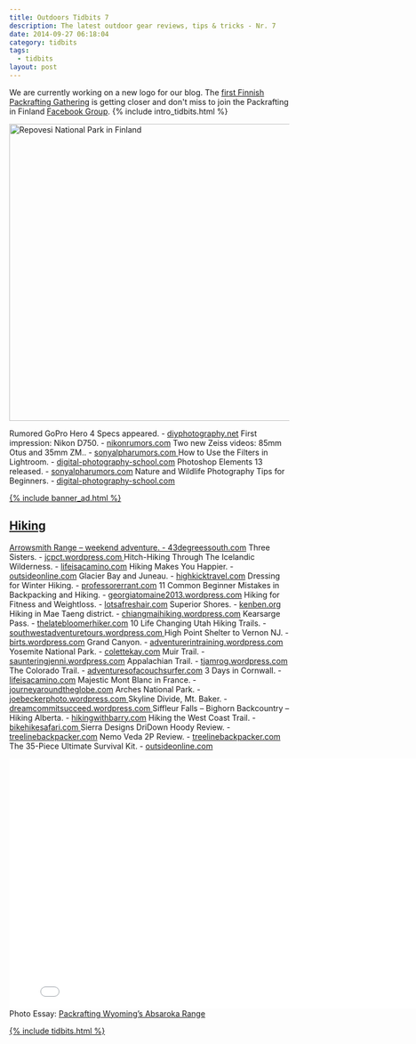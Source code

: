 ```yaml
---
title: Outdoors Tidbits 7
description: The latest outdoor gear reviews, tips & tricks - Nr. 7
date: 2014-09-27 06:18:04
category: tidbits
tags:
  - tidbits
layout: post
---
```


We are currently working on a new logo for our blog. The <a href="http://korpijaakko.com/2014/08/27/the-first-finnish-packrafting-gathering/" target="_blank">first Finnish Packrafting Gathering</a> is getting closer and don't miss to join the Packrafting in Finland <a href="https://www.facebook.com/groups/851417628210793" target="_blank">Facebook Group</a>. {% include intro_tidbits.html %}

<a href="https://www.flickr.com/photos/90204224@N07/8198552930" title="Repovesi National Park" target="_blank"><img src="https://farm9.staticflickr.com/8350/8198552930_97346916a8_c.jpg" width="800" height="534" alt="Repovesi National Park in Finland"></a><!--more-->

Rumored GoPro Hero 4 Specs appeared. - <a href="http://www.diyphotography.net/gopro-hero-4-models-likely-get-4k-video-capability-30fps-touch-screen-lcd" target="_blank">diyphotography.net</a>
First impression: Nikon D750. - <a href="http://nikonrumors.com/2014/09/25/nikon-d750-first-impressions.aspx" target="_blank">nikonrumors.com</a>
Two new Zeiss videos: 85mm Otus and 35mm ZM.. - <a href="http://www.sonyalpharumors.com/two-new-zeiss-videos-about-the-85mm-otus-and-35mm-zm" target="_blank">sonyalpharumors.com </a>
How to Use the Filters in Lightroom. - <a href="http://digital-photography-school.com/how-to-use-the-filter-in-lightrooms-library-module" target="_blank">digital-photography-school.com</a>
Photoshop Elements 13 released. - <a href="http://www.sonyalpharumors.com/new-photoshop-element-13-released" target="_blank">sonyalpharumors.com</a>
Nature and Wildlife Photography Tips for Beginners. - <a href="http://digital-photography-school.com/nature-and-wildlife-photography-tips-for-beginners" target="_blank">digital-photography-school.com

{% include banner_ad.html %}


## <i class="fa fa-compass"></i> Hiking
Arrowsmith Range – weekend adventure. - <a href="http://43degreessouth.com/2014/09/16/arrowsmith-range-weekend-adventure-hakatere-cameron-hut" target="_blank">43degreessouth.com</a>
Three Sisters. - <a href="http://jcpct.wordpress.com/2014/09/26/day-121-mile-1989" target="_blank">jcpct.wordpress.com
</a>
Hitch-Hiking Through The Icelandic Wilderness. - <a href="http://lifeisacamino.com/2014/09/25/stuck-7-days-hitch-hiking-through-the-icelandic-wilderness-day-7" target="_blank">lifeisacamino.com</a>
Hiking Makes You Happier. - <a href="http://www.outsideonline.com/news-from-the-field/Study-Hiking-Makes-You-Happier.html" target="_blank">outsideonline.com</a>
Glacier Bay and Juneau. - <a href="http://highkicktravel.com/2014/09/25/alaska-part-4-glacier-bay-and-juneau" target="_blank">highkicktravel.com</a>
Dressing for Winter Hiking. -  <a href="http://treelinebackpacker.com/2014/09/25/dressing-for-winter-hiking-layering-explained" target="_blank">professorerrant.com</a>
11 Common Beginner Mistakes in Backpacking and Hiking. - <a href="http://georgiatomaine2013.wordpress.com/2014/09/25/11-common-beginner-mistakes-in-backpacking-and-hiking" target="_blank">georgiatomaine2013.wordpress.com</a>
Hiking for Fitness and Weightloss. - <a href="http://lotsafreshair.com/2014/09/22/hiking-fitness-weightloss" target="_blank">lotsafreshair.com</a>
Superior Shores. - <a href="http://kenben.org/2014/09/25/superior-shores" target="_blank">kenben.org</a>
Hiking in Mae Taeng district. - <a href="http://chiangmaihiking.wordpress.com/2014/09/25/140928_a-spectacular-hike-in-mae-taeng-district" target="_blank">chiangmaihiking.wordpress.com</a>
Kearsarge Pass. - <a href="http://thelatebloomerhiker.com/2014/09/25/kearsarge-pass-a-thru-hiker-highway" target="_blank">thelatebloomerhiker.com</a>
10 Life Changing Utah Hiking Trails. - <a href="http://southwestadventuretours.wordpress.com/2014/09/24/10-life-changing-utah-hiking-trail" target="_blank">southwestadventuretours.wordpress.com </a>
High Point Shelter to Vernon NJ. - <a href="https://birts.wordpress.com/2013/06/26/high-point-shelter-to-vernon-nj" target="_blank">birts.wordpress.com</a>
Grand Canyon. - <a href="http://adventurerintraining.wordpress.com/2014/09/24/grand-vacation-grand-canyon-day-2" target="_blank">adventurerintraining.wordpress.com</a>
Yosemite National Park. - <a href="http://colettekay.com/2014/09/24/destination-yosemite-national-park" target="_blank">colettekay.com</a>
Muir Trail. - <a href="http://saunteringjenni.wordpress.com/2014/09/24/day-twelve-in-the-shadow-of-a-hermit" target="_blank">saunteringjenni.wordpress.com</a>
Appalachian Trail. - <a href="http://tjamrog.wordpress.com/2014/09/23/day-3-report-where-we-evacuate-a-hiker-in-the-hundred-mile-wilderness" target="_blank">tjamrog.wordpress.com</a>
The Colorado Trail. - <a href="http://adventuresofacouchsurfer.com/2014/09/22/the-colorado-trail-segment-4" target="_blank">adventuresofacouchsurfer.com</a>
3 Days in Cornwall. - <a href="http://lifeisacamino.com/2014/09/22/3-days-in-cornwall" target="_blank">lifeisacamino.com</a>
Majestic Mont Blanc in France. - <a href="http://journeyaroundtheglobe.com/2014/09/22/majestic-mont-blanc-in-france" target="_blank">journeyaroundtheglobe.com</a>
Arches National Park. - <a href="http://joebeckerphoto.wordpress.com/2014/09/21/arches-national-park" target="_blank">joebeckerphoto.wordpress.com
</a>
Skyline Divide, Mt. Baker. -  <a href="http://dreamcommitsucceed.wordpress.com/2014/09/21/skyline-divide-mt-baker-wa-september-2014" target="_blank">dreamcommitsucceed.wordpress.com
</a>
Siffleur Falls – Bighorn Backcountry – Hiking Alberta. - <a href="http://hikingwithbarry.com/2014/09/21/siffleur-falls-bighorn-backcountry-hiking-alberta" target="_blank">hikingwithbarry.com</a>
Hiking the West Coast Trail. - <a href="http://bikehikesafari.com/2014/09/20/hiking-the-west-coast-trail" target="_blank">bikehikesafari.com
</a>
Sierra Designs DriDown Hoody Review. - <a href="http://treelinebackpacker.com/2014/09/25/sierra-designs-dridown-hoody-review" target="_blank">treelinebackpacker.com</a>
Nemo Veda 2P Review. - <a href="http://treelinebackpacker.com/2014/09/24/nemo-veda-2p-review" target="_blank">treelinebackpacker.com</a>
The 35-Piece Ultimate Survival Kit. - <a href="http://www.outsideonline.com/outdoor-adventure/outdoor-skills/survival/The-Ultimate-Apocalypse-Ready-Kit.html" target="_blank">outsideonline.com
</a>
<iframe src="//player.vimeo.com/video/106441988" width="800" height="450" frameborder="0" webkitallowfullscreen mozallowfullscreen allowfullscreen></iframe>
Photo Essay: <a href="http://www.canoekayak.com/photos/wildest-corner" target="_blank">Packrafting Wyoming’s Absaroka Range

{% include tidbits.html %}
